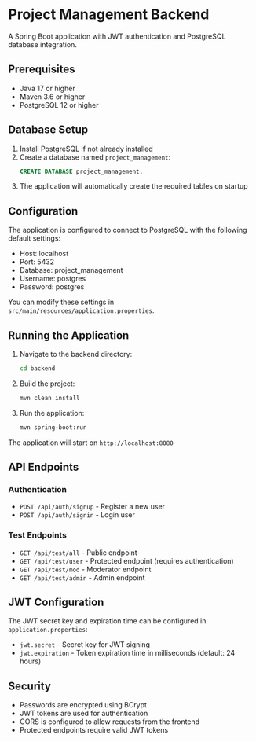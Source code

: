 # Project Management Backend

A Spring Boot application with JWT authentication and PostgreSQL database integration.

## Prerequisites

- Java 17 or higher
- Maven 3.6 or higher
- PostgreSQL 12 or higher

## Database Setup

1. Install PostgreSQL if not already installed
2. Create a database named `project_management`:
   ```sql
   CREATE DATABASE project_management;
   ```
3. The application will automatically create the required tables on startup

## Configuration

The application is configured to connect to PostgreSQL with the following default settings:
- Host: localhost
- Port: 5432
- Database: project_management
- Username: postgres
- Password: postgres

You can modify these settings in `src/main/resources/application.properties`.

## Running the Application

1. Navigate to the backend directory:
   ```bash
   cd backend
   ```

2. Build the project:
   ```bash
   mvn clean install
   ```

3. Run the application:
   ```bash
   mvn spring-boot:run
   ```

The application will start on `http://localhost:8080`

## API Endpoints

### Authentication
- `POST /api/auth/signup` - Register a new user
- `POST /api/auth/signin` - Login user

### Test Endpoints
- `GET /api/test/all` - Public endpoint
- `GET /api/test/user` - Protected endpoint (requires authentication)
- `GET /api/test/mod` - Moderator endpoint
- `GET /api/test/admin` - Admin endpoint

## JWT Configuration

The JWT secret key and expiration time can be configured in `application.properties`:
- `jwt.secret` - Secret key for JWT signing
- `jwt.expiration` - Token expiration time in milliseconds (default: 24 hours)

## Security

- Passwords are encrypted using BCrypt
- JWT tokens are used for authentication
- CORS is configured to allow requests from the frontend
- Protected endpoints require valid JWT tokens 
